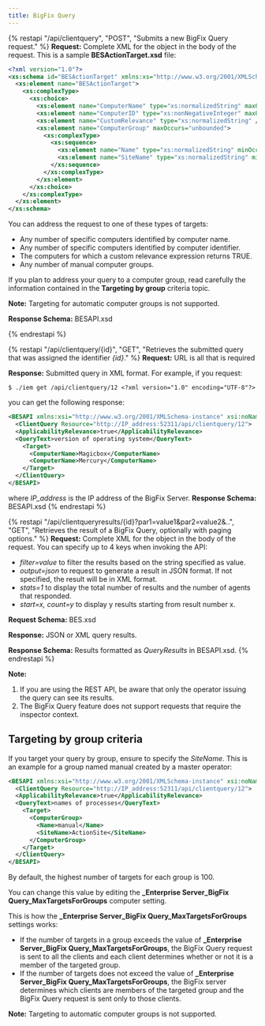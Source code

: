 ```yaml
---
title: BigFix Query
---
```


{% restapi "/api/clientquery", "POST", "Submits a new BigFix Query request." %}
**Request:** Complete XML for the object in the body of the request.
This is a sample **BESActionTarget.xsd** file:

```xml
<?xml version="1.0"?>
<xs:schema id="BESActionTarget" xmlns:xs="http://www.w3.org/2001/XMLSchema" attributeFormDefault="qualified" elementFormDefault="qualified">
  <xs:element name="BESActionTarget">
    <xs:complexType>
      <xs:choice>
        <xs:element name="ComputerName" type="xs:normalizedString" maxOccurs="unbounded" />
        <xs:element name="ComputerID" type="xs:nonNegativeInteger" maxOccurs="unbounded" />
        <xs:element name="CustomRelevance" type="xs:normalizedString" />
        <xs:element name="ComputerGroup" maxOccurs="unbounded">
          <xs:complexType>
            <xs:sequence>
              <xs:element name="Name" type="xs:normalizedString" minOccurs="1" />
              <xs:element name="SiteName" type="xs:normalizedString" minOccurs="1" />
            </xs:sequence>
          </xs:complexType>
        </xs:element>
      </xs:choice>
    </xs:complexType>
  </xs:element>
</xs:schema>
```

You can address the request to one of these types of targets:

- Any number of specific computers identified by computer name.
- Any number of specific computers identified by computer identifier.
- The computers for which a custom relevance expression returns TRUE.
- Any number of manual computer groups.

If you plan to address your query to a computer group, read carefully the information contained in the **Targeting by group** criteria topic.

**Note:** Targeting for automatic computer groups is not supported.

**Response Schema:** BESAPI.xsd

{% endrestapi %}

{% restapi "/api/clientquery/{id}", "GET", "Retrieves the submitted query that was assigned the identifier *{id}*." %}
**Request:** URL is all that is required

**Response:** Submitted query in XML format. For example, if you request:

```
$ ./iem get /api/clientquery/12 <?xml version="1.0" encoding="UTF-8"?>
```

you can get the following response:

```xml
<BESAPI xmlns:xsi="http://www.w3.org/2001/XMLSchema-instance" xsi:noNamespaceSchemaLocation="BESAPI.xsd">
  <ClientQuery Resource="http://IP_address:52311/api/clientquery/12">
  <ApplicabilityRelevance>true</ApplicabilityRelevance>
  <QueryText>version of operating system</QueryText>
    <Target>
      <ComputerName>Magicbox</ComputerName>
      <ComputerName>Mercury</ComputerName>
    </Target>
  </ClientQuery>
</BESAPI>
```

where *IP_address* is the IP address of the BigFix Server.
**Response Schema:** BESAPI.xsd
{% endrestapi %}

{% restapi "/api/clientqueryresults/{id}?par1=value1&par2=value2&..", "GET", "Retrieves the result of a BigFix Query, optionally with paging options." %}
**Request:** Complete XML for the object in the body of the request. You can specify up to 4 keys when invoking the API:
- *filter=value* to filter the results based on the string specified as value.
- *output=json* to request to generate a result in JSON format. If not specified, the result will be in XML format.
- *stats=1* to display the total number of results and the number of agents that responded.
- *start=x, count=y* to display y results starting from result number x.

**Request Schema:** BES.xsd

**Response:** JSON or XML query results.

**Response Schema:** Results formatted as *QueryResults* in BESAPI.xsd.
{% endrestapi %}

**Note:**
1. If you are using the REST API, be aware that only the operator issuing the query can see its results.
2. The BigFix Query feature does not support requests that require the inspector context.

## Targeting by group criteria

If you target your query by group, ensure to specify the *SiteName*.
This is an example for a group named manual created by a master operator:

```xml
<BESAPI xmlns:xsi="http://www.w3.org/2001/XMLSchema-instance" xsi:noNamespaceSchemaLocation="BESAPI.xsd">
  <ClientQuery Resource="http://IP_address:52311/api/clientquery/12">
  <ApplicabilityRelevance>true</ApplicabilityRelevance>
  <QueryText>names of processes</QueryText>
    <Target>
      <ComputerGroup>
        <Name>manual</Name>
        <SiteName>ActionSite</SiteName>
      </ComputerGroup>
    </Target>
  </ClientQuery>
</BESAPI>
```

By default, the highest number of targets for each group is 100.

You can change this value by editing the **_Enterprise Server_BigFix Query_MaxTargetsForGroups** computer setting.

This is how the **_Enterprise Server_BigFix Query_MaxTargetsForGroups** settings works:
- If the number of targets in a group exceeds the value of **_Enterprise Server_BigFix Query_MaxTargetsForGroups**, the BigFix Query request is sent to all the clients and each client determines whether or not it is a member of the targeted group.
- If the number of targets does not exceed the value of **_Enterprise Server_BigFix Query_MaxTargetsForGroups**, the BigFix server determines which clients are members of the targeted group and the BigFix Query request is sent only to those clients.

**Note:** Targeting to automatic computer groups is not supported.